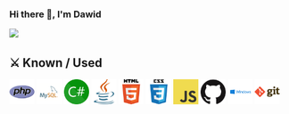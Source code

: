 ### Hi there 👋, I'm Dawid

<!--
**Dawid-Czyzewski/Dawid-Czyzewski** is a ✨ _special_ ✨ repository because its `README.md` (this file) appears on your GitHub profile.
-->
<img src="https://github-readme-stats.vercel.app/api/top-langs/?username=Dawid-Czyzewski&count_private=true&show_icons=true&theme=dracula" />

## ⚔️ Known / Used

<div>
<a title="PHP">
    <img width="45" src="https://raw.githubusercontent.com/github/explore/master/topics/php/php.png">
</a>
<a title="MYSQL">
    <img width="45" src="https://raw.githubusercontent.com/github/explore/master/topics/mysql/mysql.png">
</a>
    <a title="C#">
    <img width="45" src="https://raw.githubusercontent.com/github/explore/master/topics/csharp/csharp.png">
</a>
    </a>
    <a title="Java">
    <img width="45" src="https://raw.githubusercontent.com/github/explore/master/topics/java/java.png">
</a>
</a>
    </a>
    <a title="HTML">
    <img width="45" src="https://raw.githubusercontent.com/github/explore/master/topics/html/html.png">
</a>
 <a title="CSS">
    <img width="45" src="https://raw.githubusercontent.com/github/explore/master/topics/css/css.png">
</a>
 <a title="Javascript">
    <img width="45" src="https://raw.githubusercontent.com/github/explore/master/topics/javascript/javascript.png">
</a>
 <a title="GitHub">
    <img width="45" src="https://raw.githubusercontent.com/github/explore/master/topics/github/github.png">
</a>
<a title="Windows">
    <img width="45" src="https://raw.githubusercontent.com/github/explore/master/topics/windows/windows.png">
</a>
</a>
<a title="git">
    <img width="45" src="https://raw.githubusercontent.com/github/explore/master/topics/git/git.png">
</a>
</div>
